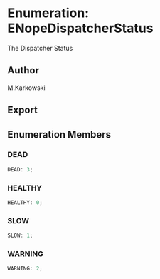 # Enumeration: ENopeDispatcherStatus

The Dispatcher Status

## Author

M.Karkowski

## Export

## Enumeration Members

### DEAD

```ts
DEAD: 3;
```

### HEALTHY

```ts
HEALTHY: 0;
```

### SLOW

```ts
SLOW: 1;
```

### WARNING

```ts
WARNING: 2;
```
